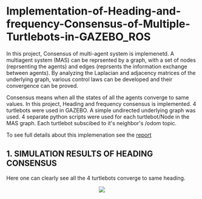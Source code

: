# Implementation-of-Heading-and-frequency-Consensus-of-Multiple-Turtlebots-in-GAZEBO_ROS

In this project, Consensus of multi-agent system is implemenetd. A multiagent system (MAS) can be reprsented by a graph, with a set of nodes (reprsenting the agents) and edges (reprsents the information exchange between agents). By analyzing the Laplacian and adjacency matrices of the underlying graph, various control laws can be developed and their convergence can be proved.

Consensus means when all the states of all the agents converge to same values. In this project, Heading and frequency consensus is implemented. 4 turtlebots were used in GAZEBO. A simple undirected underlying graph was used. 4 separate python scripts were used for each turtlebot/Node in the MAS graph. Each turtlebot subscibed to it's neighbor's /odom topic.

To see full details about this implemenation see the [report](https://github.com/adarsh2798/Implementation-of-Heading-and-frequency-Consensus-of-Multiple-Turtlebots-in-GAZEBO_ROS/blob/main/assignment3/sc627_assignmnt3.pdf)

## 1. SIMULATION RESULTS OF HEADING CONSENSUS

Here one can clearly see all the 4 turtlebots converge to same heading.

<p align="center">
  <img src="http://some_place.com/image.png" />
</p>




